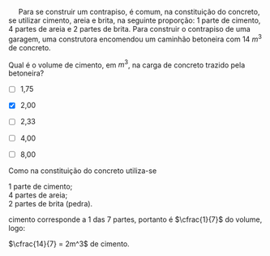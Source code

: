 

     Para se construir um contrapiso, é comum, na constituição do concreto, se utilizar cimento, areia e brita, na seguinte proporção: 1 parte de cimento, 4 partes de areia e 2 partes de brita. Para construir o contrapiso de uma garagem, uma construtora encomendou um caminhão betoneira com 14 $m^3$ de concreto.

Qual é o volume de cimento, em $m^3$, na carga de concreto trazido pela betoneira?



- [ ] 1,75
- [x] 2,00
- [ ] 2,33
- [ ] 4,00
- [ ] 8,00


Como na constituição do concreto utiliza-se

1 parte de cimento;\
4 partes de areia;\
2 partes de brita (pedra).

cimento corresponde a 1 das 7 partes, portanto é $\cfrac{1}{7}$ do volume, logo:

$\cfrac{14}{7} = 2m^3$ de cimento.
